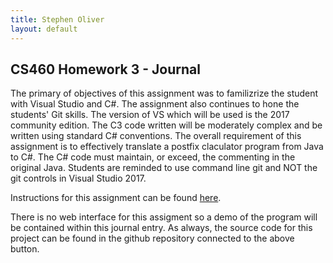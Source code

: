 ```yaml
---
title: Stephen Oliver
layout: default
---
```

## CS460 Homework 3 - Journal

The primary of objectives of this assignment was to familizrize the student with Visual Studio and C#. The assignment also continues to hone the students' Git skills. The version of VS which will be used is the 2017 community edition. The C3 code written will be moderately complex and be written using standard C# conventions.
The overall requirement of this assignment is to effectively translate a postfix claculator program from Java to C#. The C# code must maintain, or exceed, the commenting in the original Java. Students are reminded to use command line git and NOT the git controls in Visual Studio 2017.

Instructions for this assignment can be found [here](http://www.wou.edu/~morses/classes/cs46x/assignments/HW3.html).

There is no web interface for this assigment so a demo of the program will be contained within this journal entry. As always, the source code for this project can be found in the github repository connected to the above button.

